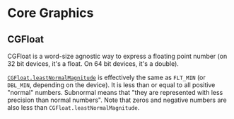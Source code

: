 # Core Graphics

## CGFloat

CGFloat is a word-size agnostic way to express a floating point number (on 32 bit devices, it's a float. On 64 bit devices, it's a double).

[`CGFloat.leastNormalMagnitude`](https://developer.apple.com/documentation/coregraphics/cgfloat/1845209-leastnormalmagnitude) is effectively the same as `FLT_MIN` (or `DBL_MIN`, depending on the device). It is less than or equal to all positive "normal" numbers. Subnormal means that "they are represented with less precision than normal numbers". Note that zeros and negative numbers are also less than `CGFloat.leastNormalMagnitude`.

